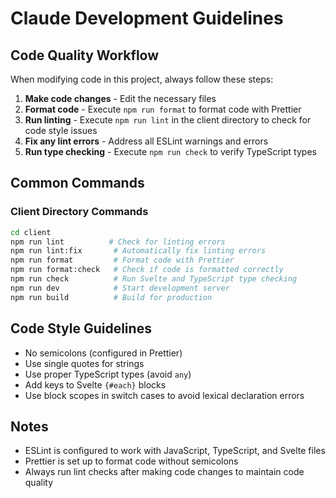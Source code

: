 # Claude Development Guidelines

## Code Quality Workflow

When modifying code in this project, always follow these steps:

1. **Make code changes** - Edit the necessary files
2. **Format code** - Execute `npm run format` to format code with Prettier
3. **Run linting** - Execute `npm run lint` in the client directory to check for code style issues
4. **Fix any lint errors** - Address all ESLint warnings and errors
5. **Run type checking** - Execute `npm run check` to verify TypeScript types

## Common Commands

### Client Directory Commands

```bash
cd client
npm run lint          # Check for linting errors
npm run lint:fix       # Automatically fix linting errors
npm run format         # Format code with Prettier
npm run format:check   # Check if code is formatted correctly
npm run check          # Run Svelte and TypeScript type checking
npm run dev            # Start development server
npm run build          # Build for production
```

## Code Style Guidelines

- No semicolons (configured in Prettier)
- Use single quotes for strings
- Use proper TypeScript types (avoid `any`)
- Add keys to Svelte `{#each}` blocks
- Use block scopes in switch cases to avoid lexical declaration errors

## Notes

- ESLint is configured to work with JavaScript, TypeScript, and Svelte files
- Prettier is set up to format code without semicolons
- Always run lint checks after making code changes to maintain code quality
